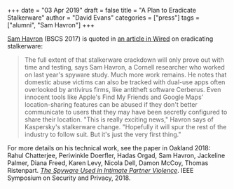 +++
date = "03 Apr 2019"
draft = false
title = "A Plan to Eradicate Stalkerware"
author = "David Evans"
categories = ["press"]
tags = ["alumni", "Sam Havron"]
+++

<a href="https://www.cs.cornell.edu/~havron/">Sam Havron</a> (BSCS 2017) is quoted in [an article in Wired](https://www.wired.com/story/eva-galperin-stalkerware-kaspersky-antivirus/) on eradicating stalkerware: 

> The full extent of that stalkerware crackdown will only prove out with time and testing, says Sam Havron, a Cornell researcher who worked on last year's spyware study. Much more work remains. He notes that domestic abuse victims can also be tracked with dual-use apps often overlooked by antivirus firms, like antitheft software Cerberus. Even innocent tools like Apple's Find My Friends and Google Maps' location-sharing features can be abused if they don't better communicate to users that they may have been secretly configured to share their location. "This is really exciting news," Havron says of Kaspersky's stalkerware change. "Hopefully it will spur the rest of the industry to follow suit. But it's just the very first thing."

For more details on his technical work, see the paper in Oakland 2018:
Rahul Chatterjee, Periwinkle Doerfler, Hadas Orgad, Sam Havron,
Jackeline Palmer, Diana Freed, Karen Levy, Nicola Dell, Damon McCoy,
Thomas Ristenpart. [_The Spyware Used in Intimate Partner
Violence_](https://www.ipvtechresearch.org/pubs/spyware.pdf). IEEE
Symposium on Security and Privacy, 2018.